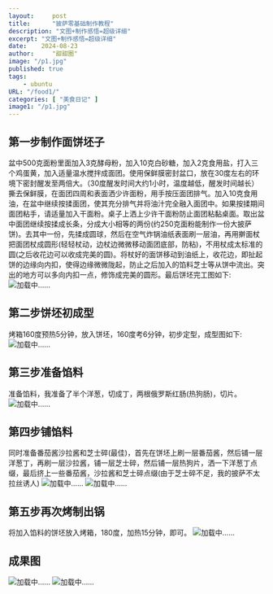 ```yaml
---
layout:     post
title:      "披萨零基础制作教程"
description: "文图+制作感悟=超级详细"
excerpt: "文图+制作感悟=超级详细"
date:    2024-08-23
author:     "甜甜圈"
image: "/p1.jpg"
published: true 
tags:
    - ubuntu 
URL: "/food1/"
categories: [ "美食日记" ]    
image1: "/p1.jpg"
---
```


## 第一步制作面饼坯子

盆中500克面粉里面加入3克酵母粉，加入10克白砂糖，加入2克食用盐，打入三个鸡蛋黄，加入适量温水搅拌成面团。使用保鲜膜密封盆口，放在30度左右的环境下密封醒发至两倍大。（30度醒发时间大约1小时，温度越低，醒发时间越长）  
撕去保鲜膜，在面团四周和表面洒少许面粉，用手按压面团排气。加入10克食用油，在盆中继续按揉面团，使其充分排气并将油汁完全融入面团中。如果按揉期间面团粘手，请适量加入干面粉。桌子上洒上少许干面粉防止面团粘黏桌面。取出盆中面团继续按揉成长条，分成大小相等的两份(约250克面粉能制作一份大披萨饼)。去其中一份，先揉成圆球，然后在空气炸锅油纸表面刷一层油，再用擀面杖把面团杖成圆形(轻轻杖动，边杖边微微移动面团底部，防粘)，不用杖成太标准的圆(之后收花边可以收成完美的圆)。将杖好的面饼移动到油纸上，收花边，即扯起饼的边缘向内扣，使得边缘微微陇起，防止之后加入的馅料芝士等从饼中流出。突出的地方可以多向内扣一点，修饰成完美的圆形。最后饼坯完工图如下:
![加载中……](/pic/1.jpg)
##  第二步饼坯初成型
烤箱160度预热5分钟，放入饼坯，160度考6分钟，初步定型，成型图如下:
![加载中……](/pic/2.jpg)
##  第三步准备馅料
准备馅料，我准备了半个洋葱，切成丁，两根俄罗斯红肠(热狗肠)，切片。
![加载中……](/pic/3.jpg)
##  第四步铺馅料
同时准备番茄酱沙拉酱和芝士碎(最佳)，首先在饼坯上刷一层番茄酱，然后铺一层洋葱丁，再刷一层沙拉酱，铺一层芝士碎，然后铺一层热狗片，洒一下洋葱丁点缀，最后挤上一些番茄酱，沙拉酱和芝士碎点缀(由于芝士碎不足，我的披萨不太拉丝诱人)
![加载中……](/pic/4.jpg)
![加载中……](/pic/5.jpg)
##  第五步再次烤制出锅
将加入馅料的饼坯放入烤箱，180度，加热15分钟，即可。
![加载中……](/pic/6.jpg)
## 成果图
![加载中……](/pic/7.jpg)
![加载中……](/pic/8.jpg)



